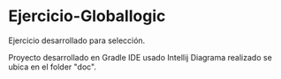 # Ejercicio-Globallogic
Ejercicio desarrollado para selección.

Proyecto desarrollado en Gradle
IDE usado Intellij
Diagrama realizado se ubica en el folder "doc".
